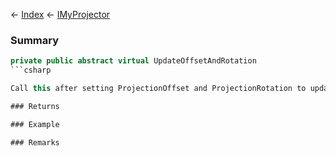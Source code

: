 ← [Index](Api-Index) ← [IMyProjector](Sandbox.ModAPI.Ingame.IMyProjector)

### Summary

```csharp
private public abstract virtual UpdateOffsetAndRotation
```csharp

Call this after setting ProjectionOffset and ProjectionRotation to update the projection

### Returns

### Example

### Remarks

